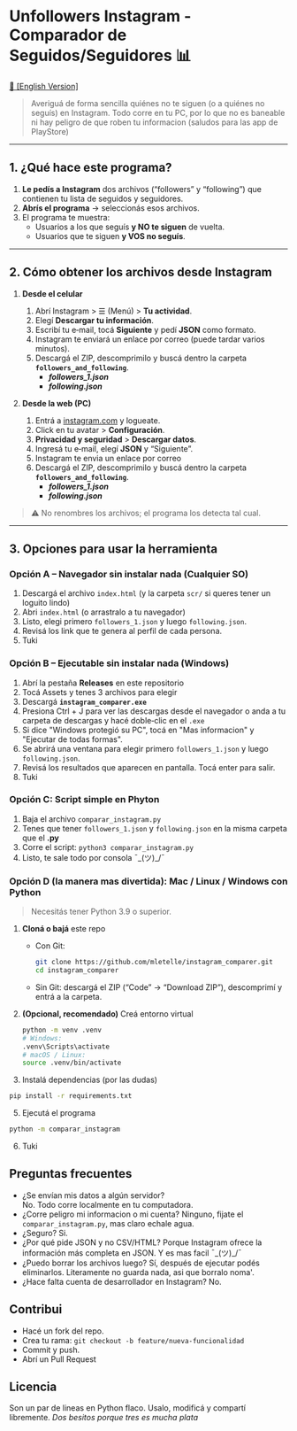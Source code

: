 # Unfollowers Instagram - Comparador de Seguidos/Seguidores 📊
[ 📑 [English Version]](https://github.com/mletelle/instagram_comparer/blob/main/README.en.md)
> Averiguá de forma sencilla quiénes no te siguen (o a quiénes no seguís) en Instagram.
> Todo corre en tu PC, por lo que no es baneable ni hay peligro de que roben tu informacion (saludos para las app de PlayStore)

---

## 1. ¿Qué hace este programa?

1. **Le pedís a Instagram** dos archivos (“followers” y “following”) que contienen tu lista de seguidos y seguidores.  
2. **Abrís el programa** → seleccionás esos archivos.  
3. El programa te muestra:  
   * Usuarios a los que seguís **y NO te siguen** de vuelta.  
   * Usuarios que te siguen **y VOS no seguís**.

---

## 2. Cómo obtener los archivos desde Instagram

1. **Desde el celular**  
   1. Abrí Instagram >  ☰  (Menú) > **Tu actividad**.  
   2. Elegí **Descargar tu información**.  
   3. Escribí tu e‑mail, tocá **Siguiente** y pedí **JSON** como formato.  
   4. Instagram te enviará un enlace por correo (puede tardar varios minutos).  
   5. Descargá el ZIP, descomprimilo y buscá dentro la carpeta **`followers_and_following`**.  
      * ***followers_1.json***  
      * ***following.json***

2. **Desde la web (PC)**  
   1. Entrá a [instagram.com](https://instagram.com) y logueate.  
   2. Click en tu avatar > **Configuración**.  
   3. **Privacidad y seguridad** > **Descargar datos**.  
   4. Ingresá tu e‑mail, elegí **JSON** y “Siguiente”.
   5. Instagram te envia un enlace por correo
   6. Descargá el ZIP, descomprimilo y buscá dentro la carpeta **`followers_and_following`**.  
      * ***followers_1.json***  
      * ***following.json***

> ⚠️ No renombres los archivos; el programa los detecta tal cual.

---

## 3. Opciones para usar la herramienta

### Opción A – Navegador sin instalar nada (Cualquier SO)
1. Descargá el archivo `index.html` (y la carpeta `scr/` si queres tener un loguito lindo)
2. Abri `index.html` (o arrastralo a tu navegador)
3. Listo, elegi primero `followers_1.json` y luego `following.json`.  
4. Revisá los link que te genera al perfil de cada persona.
5. Tuki

### Opción B – Ejecutable sin instalar nada (Windows)
1. Abrí la pestaña **Releases** en este repositorio
2. Tocá Assets y tenes 3 archivos para elegir
3. Descargá **`instagram_comparer.exe`** 
4. Presiona Ctrl + J para ver las descargas desde el navegador o anda a tu carpeta de descargas y hacé doble‑clic en el `.exe`
5. Si dice "Windows protegió su PC", tocá en "Mas informacion" y "Ejecutar de todas formas".
6. Se abrirá una ventana para elegir primero `followers_1.json` y luego `following.json`.  
7. Revisá los resultados que aparecen en pantalla. Tocá enter para salir.
8. Tuki

### Opción C: Script simple en Phyton 
1. Baja el archivo `comparar_instagram.py`
2. Tenes que tener `followers_1.json` y `following.json` en la misma carpeta que el **.py**
3. Corre el script: `python3 comparar_instagram.py`
4. Listo, te sale todo por consola ¯\_(ツ)_/¯

### Opción D (la manera mas divertida): Mac / Linux / Windows con Python
> Necesitás tener Python 3.9 o superior.  
1. **Cloná o bajá** este repo  
   * Con Git:  
     ```bash
     git clone https://github.com/mletelle/instagram_comparer.git
     cd instagram_comparer
     ```  
   * Sin Git: descargá el ZIP (“Code” → “Download ZIP”), descomprimí y entrá a la carpeta.

2. **(Opcional, recomendado)** Creá entorno virtual  
   ```bash
   python -m venv .venv
   # Windows:
   .venv\Scripts\activate
   # macOS / Linux:
   source .venv/bin/activate
   ````
3. Instalá dependencias (por las dudas)
```bash
pip install -r requirements.txt
````
5. Ejecutá el programa
````bash
python -m comparar_instagram
````
6. Tuki


## Preguntas frecuentes
- ¿Se envían mis datos a algún servidor?	
No. Todo corre localmente en tu computadora.
- ¿Corre peligro mi informacion o mi cuenta?
Ninguno, fijate el `comparar_instagram.py`, mas claro echale agua.
- ¿Seguro?
Si.
- ¿Por qué pide JSON y no CSV/HTML?	
Porque Instagram ofrece la información más completa en JSON. Y es mas facil ¯\_(ツ)_/¯
- ¿Puedo borrar los archivos luego?
Sí, después de ejecutar podés eliminarlos. Literamente no guarda nada, asi que borralo noma'.
- ¿Hace falta cuenta de desarrollador en Instagram?
No.


## Contribui
- Hacé un fork del repo.
- Crea tu rama: `git checkout -b feature/nueva-funcionalidad`
- Commit y push.
- Abrí un Pull Request

## Licencia
Son un par de lineas en Python flaco. Usalo, modificá y compartí libremente.
*Dos besitos porque tres es mucha plata*
